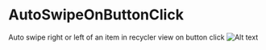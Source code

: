 # AutoSwipeOnButtonClick
Auto swipe right or left of an item in recycler view on button click
![Alt text](/home/compass/Desktop/Screenshot_20161128-154048.png?raw=true "Screenshots")
